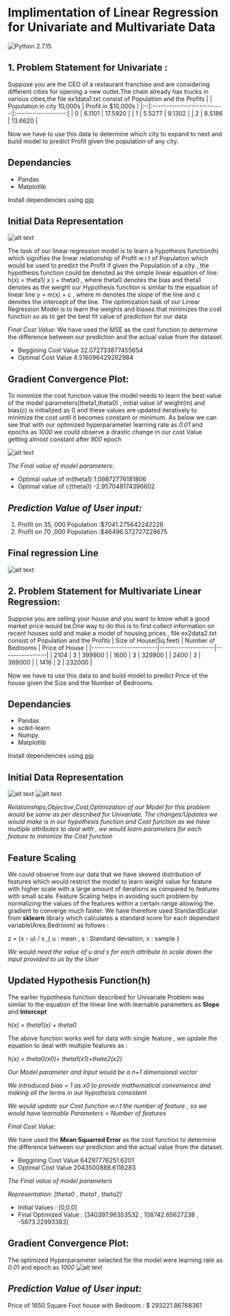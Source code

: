 # Implimentation of Linear Regression for Univariate and Multivariate Data 
![Python 2.7.15](https://img.shields.io/badge/Python-2.7.15-blue)
## 1. Problem Statement for Univariate :
Suppose you are the CEO of a restaurant franchise and are considering different cities for opening a new outlet.The chain already has trucks in various cities,the file ex1data1.txt consist of Population and the Profits
|   | Population in city 10,000s | Profit in $10,000s |
|:-:|:--------------------------:|:------------------:|
| 0 |           6.1101           |       17.5920      |
| 1 |           5.5277           |       9.1302       |
| 2 |           8.5186           |       13.6620      |

Now we have to use this data to determine which city to expand to next and build model to predict Profit given the population of any city.

## Dependancies
* Pandas
* Matplotlib

Install dependencies using [pip](https://pip.pypa.io/en/stable/)
## Initial Data Representation
![alt text](https://github.com/pawankumar94/Linear-regression-Single-and-Multiple/blob/master/Univariate%20Linear%20Regression/ex1data1initialdatarep.PNG)

The task of our linear regression model is to learn a hypothesis function(h) which signifies the linear relationship of Profit w.r.t of Population which would be used to predict
the Profit if given the Population of a city , the hypothesis function could be denoted as the simple linear equation of line:
h(x) = theta1( x ) + theta0 ,  where theta0 denotes the bias and theta1 denotes as the weight 
our Hypothesis function is similar to the equation of linear line y = m(x) + c , where m denotes the slope of the line and c denotes the intercept of the line.
The optimization task of our Linear Regression Model is to learn the weights and biases that minimizes the cost function so as to get the best fit value of prediction for our data

*Final Cost Value:*
We have used the MSE as the cost function to determine the difference between our prediction and the actual value from the dataset.
- Beggining Cost Value 32.072733877455654
- Optimal Cost Value 4.516096429262984

## Gradient Convergence Plot:
To minimize the cost function value the model needs to learn the best value of the model parameters(theta1,theta0) , initial value of weight(m) and bias(c) is initialized as 0 and these values are updated iteratively to minimize the cost until it becomes constant or minimum.
As below we can see that with our optimized hyperparameter learning rate as *0.01* and epochs as *1000* we could observe a drastic change in our cost Value getting almost constant after *900* epoch

![alt text ](https://github.com/pawankumar94/Linear-regression-Single-and-Multiple/blob/master/Univariate%20Linear%20Regression/gradient%20convergence%20plot%20ex1data.PNG)

*The Final value of model parameters*:
- Optimal value of m(theta1)  1.09872776181806
- Optimal value of c(theta0) -2.957048174396602

## *Prediction Value of User input:*
1. Profit on 35, 000 Population :$7041.275642242226 
2. Profit on 70 ,000 Population :$46496.572727228675

## Final regression Line
![alt text ](https://github.com/pawankumar94/Linear-regression-Single-and-Multiple/blob/master/Univariate%20Linear%20Regression/RegressionLineex1data.PNG)


## 2. Problem Statement for Multivariate Linear Regression:
Suppose you are selling your house and you want to know what a good market price would be.One way to do this is to first collect information on recent houses sold and make a model of housing prices , file ex2data2.txt consist of Population and the Profits
| Size of House(Sq.feet) | Number of Bedrooms | Price of House |
|------------------------|--------------------|----------------|
| 2104                   | 3                  | 399900         |
| 1600                   | 3                  | 329900         |
| 2400                   | 3                  | 369000         |
| 1416                   | 2                  | 232000         |

Now we have to use this data to  and build model to predict Price of the house given the Size and the Number of Bedrooms.

## Dependancies
- Pandas
- scikit-learn
- Numpy 
- Matplotlib

Install dependencies using [pip](https://pip.pypa.io/en/stable/)

## Initial Data Representation
![alt text ](https://github.com/pawankumar94/Linear-regression-Single-and-Multiple/blob/master/Multivariate%20Linear%20Regression/MultivariateDataRep1.PNG)
![alt text ](https://github.com/pawankumar94/Linear-regression-Single-and-Multiple/blob/master/Multivariate%20Linear%20Regression/MultivariateDataRep2.PNG)

*Relationships,Objective,Cost,Optimization  of our Model for this problem would be same as per described for Univariate. The changes/Updates we would make is in our hypothesis function  and Cost function as we have multiple attributes to deal with , we would learn parameters for each feature to minimize the Cost function*

## Feature Scaling 

We could observe from our data that we have skewed distribution of features which would restrict the model to learn weight value for feature with higher scale with a large amount of iterations as compared to features with small scale. Feature Scaling helps in avoiding such problem by normalizing the values of the features within a certain range allowing the gradient to converge much faster.
We have therefore used StandardScalar from **sklearn** library which calculates a standard score for each dependant variable(Area,Bedroom) as follows :

z = (x - u) / s ,{ u : mean , s : Standard deviation, x : sample }

*We would need the value of u and s for each attribute to scale down the input provided to us by the User*

## Updated Hypothesis Function(h)

The earlier hypothesis function described for Univariate Problem was similar to the equation of the linear line with learnable parameters as **Slope** and **Intercept**

*h(x) = theta1(x) + theta0*

The above function works well for data with single feature , we update the equation to deal with multiple features as :

*h(x) = theta0(x0)+ theta1(x1)+theta2(x2)*

*Our Model parameter and Input would be a n+1 dimensional vector*

*We introduced bias = 1 as x0 to provide mathematical convenience and making all the terms in our hypothesis consistent*

*We would update our Cost function  w.r.t the number of feature , so we would have learnable Parameters = Number of features*

*Final Cost Value:*

We have used the **Mean Squarred Error** as the cost function to determine the difference between our prediction and the actual value from the dataset.

- Beggining Cost Value 64297776251.6201
- Optimal Cost Value   2043500888.6116283

*The Final value of model parameters*

*Representation: [theta0 , theta1 , theta2]*
- Initial Values : [0,0,0]
- Final Optimized Value : [340397.96353532 , 108742.65627238 , -5873.22993383]

## Gradient Convergence Plot:
The optimized Hyperparameter selected for the model were learning rate as *0.01* and epoch as *1000* 
![alt text ](https://github.com/pawankumar94/Linear-regression-Single-and-Multiple/blob/master/Multivariate%20Linear%20Regression/gradient%20convergence%20plot%20ex1data2.PNG)

## *Prediction Value of User input:*
Price of 1650 Square Foot house with Bedroom : $ 293221.86768361

